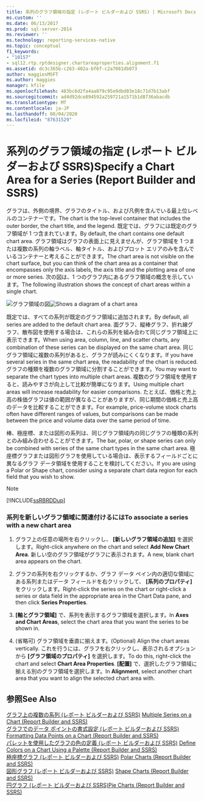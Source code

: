 ```yaml
---
title: 系列のグラフ領域の指定 (レポート ビルダーおよび SSRS) | Microsoft Docs
ms.custom: ''
ms.date: 06/13/2017
ms.prod: sql-server-2014
ms.reviewer: ''
ms.technology: reporting-services-native
ms.topic: conceptual
f1_keywords:
- "10157"
- sql12.rtp.rptdesigner.chartareaproperties.alignment.f1
ms.assetid: dc3c365b-c263-402a-bf6f-c2a7081db073
author: maggiesMSFT
ms.author: maggies
manager: kfile
ms.openlocfilehash: 483bc6d2fa4aa079c95e9dbd03e18c71d7b13abf
ms.sourcegitcommit: ad4d92dce894592a259721a1571b1d8736abacdb
ms.translationtype: MT
ms.contentlocale: ja-JP
ms.lasthandoff: 08/04/2020
ms.locfileid: "87631529"
---
```

# <a name="specify-a-chart-area-for-a-series-report-builder-and-ssrs"></a><span data-ttu-id="0a7bd-102">系列のグラフ領域の指定 (レポート ビルダーおよび SSRS)</span><span class="sxs-lookup"><span data-stu-id="0a7bd-102">Specify a Chart Area for a Series (Report Builder and SSRS)</span></span>
  <span data-ttu-id="0a7bd-103">グラフは、外側の境界、グラフのタイトル、および凡例を含んでいる最上位レベルのコンテナーです。</span><span class="sxs-lookup"><span data-stu-id="0a7bd-103">The chart is the top-level container that includes the outer border, the chart title, and the legend.</span></span> <span data-ttu-id="0a7bd-104">既定では、グラフには既定のグラフ領域が 1 つ含まれています。</span><span class="sxs-lookup"><span data-stu-id="0a7bd-104">By default, the chart contains one default chart area.</span></span> <span data-ttu-id="0a7bd-105">グラフ領域はグラフの表面上に見えませんが、グラフ領域を 1 つまたは複数の系列の軸ラベル、軸タイトル、およびプロット エリアのみを含んでいるコンテナーと考えることができます。</span><span class="sxs-lookup"><span data-stu-id="0a7bd-105">The chart area is not visible on the chart surface, but you can think of the chart area as a container that encompasses only the axis labels, the axis title and the plotting area of one or more series.</span></span> <span data-ttu-id="0a7bd-106">次の図は、1 つのグラフ内にあるグラフ領域の概念を示しています。</span><span class="sxs-lookup"><span data-stu-id="0a7bd-106">The following illustration shows the concept of chart areas within a single chart.</span></span>  
  
 <span data-ttu-id="0a7bd-107">![グラフ領域の図](../media/chartareasdiagram.gif "グラフ領域の図")</span><span class="sxs-lookup"><span data-stu-id="0a7bd-107">![Shows a diagram of a chart area](../media/chartareasdiagram.gif "Shows a diagram of a chart area")</span></span>  
  
 <span data-ttu-id="0a7bd-108">既定では、すべての系列が既定のグラフ領域に追加されます。</span><span class="sxs-lookup"><span data-stu-id="0a7bd-108">By default, all series are added to the default chart area.</span></span> <span data-ttu-id="0a7bd-109">面グラフ、縦棒グラフ、折れ線グラフ、散布図を使用する場合は、これらの系列を組み合わて同じグラフ領域上に表示できます。</span><span class="sxs-lookup"><span data-stu-id="0a7bd-109">When using area, column, line, and scatter charts, any combination of these series can be displayed on the same chart area.</span></span> <span data-ttu-id="0a7bd-110">同じグラフ領域に複数の系列があると、グラフが読みにくくなります。</span><span class="sxs-lookup"><span data-stu-id="0a7bd-110">If you have several series in the same chart area, the readability of the chart is reduced.</span></span> <span data-ttu-id="0a7bd-111">グラフの種類を複数のグラフ領域に分割することができます。</span><span class="sxs-lookup"><span data-stu-id="0a7bd-111">You may want to separate the chart types into multiple chart areas.</span></span> <span data-ttu-id="0a7bd-112">複数のグラフ領域を使用すると、読みやすさが向上して比較が簡単になります。</span><span class="sxs-lookup"><span data-stu-id="0a7bd-112">Using multiple chart areas will increase readability for easier comparisons.</span></span> <span data-ttu-id="0a7bd-113">たとえば、価格と売上高の株価グラフは値の範囲が異なることがありますが、同じ期間の価格と売上高のデータを比較することができます。</span><span class="sxs-lookup"><span data-stu-id="0a7bd-113">For example, price-volume stock charts often have different ranges of values, but comparisons can be made between the price and volume data over the same period of time.</span></span>  
  
 <span data-ttu-id="0a7bd-114">棒、極座標、または図形の系列は、同じグラフ領域内の同じグラフの種類の系列とのみ組み合わせることができます。</span><span class="sxs-lookup"><span data-stu-id="0a7bd-114">The bar, polar, or shape series can only be combined with series of the same chart types in the same chart area.</span></span> <span data-ttu-id="0a7bd-115">極座標グラフまたは図形グラフを使用している場合は、表示するフィールドごとに異なるグラフ データ領域を使用することを検討してください。</span><span class="sxs-lookup"><span data-stu-id="0a7bd-115">If you are using a Polar or Shape chart, consider using a separate chart data region for each field that you wish to show.</span></span>  
  
> [!NOTE]  
>  [!INCLUDE[ssRBRDDup](../../includes/ssrbrddup-md.md)]  
  
### <a name="to-associate-a-series-with-a-new-chart-area"></a><span data-ttu-id="0a7bd-116">系列を新しいグラフ領域に関連付けるには</span><span class="sxs-lookup"><span data-stu-id="0a7bd-116">To associate a series with a new chart area</span></span>  
  
1.  <span data-ttu-id="0a7bd-117">グラフ上の任意の場所を右クリックし、 **[新しいグラフ領域の追加]** を選択します。</span><span class="sxs-lookup"><span data-stu-id="0a7bd-117">Right-click anywhere on the chart and select **Add New Chart Area**.</span></span> <span data-ttu-id="0a7bd-118">新しい空のグラフ領域がグラフに表示されます。</span><span class="sxs-lookup"><span data-stu-id="0a7bd-118">A new, blank chart area appears on the chart.</span></span>  
  
2.  <span data-ttu-id="0a7bd-119">グラフの系列を右クリックするか、グラフ データ ペイン内の適切な領域にある系列またはデータ フィールドを右クリックして、 **[系列のプロパティ]** をクリックします。</span><span class="sxs-lookup"><span data-stu-id="0a7bd-119">Right-click the series on the chart or right-click a series or data field in the appropriate area in the Chart Data pane, and then click **Series Properties**.</span></span>  
  
3.  <span data-ttu-id="0a7bd-120">**[軸とグラフ領域]** で、系列を表示するグラフ領域を選択します。</span><span class="sxs-lookup"><span data-stu-id="0a7bd-120">In **Axes and Chart Areas**, select the chart area that you want the series to be shown in.</span></span>  
  
4.  <span data-ttu-id="0a7bd-121">(省略可) グラフ領域を垂直に揃えます。</span><span class="sxs-lookup"><span data-stu-id="0a7bd-121">(Optional) Align the chart areas vertically.</span></span> <span data-ttu-id="0a7bd-122">これを行うには、グラフを右クリックし、表示されるオプションから **[グラフ領域のプロパティ]** を選択します。</span><span class="sxs-lookup"><span data-stu-id="0a7bd-122">To do this, right-click the chart and select **Chart Area Properties**.</span></span> <span data-ttu-id="0a7bd-123">**[配置]** で、選択したグラフ領域に揃える別のグラフ領域を選択します。</span><span class="sxs-lookup"><span data-stu-id="0a7bd-123">In **Alignment**, select another chart area that you want to align the selected chart area with.</span></span>  
  
## <a name="see-also"></a><span data-ttu-id="0a7bd-124">参照</span><span class="sxs-lookup"><span data-stu-id="0a7bd-124">See Also</span></span>  
 <span data-ttu-id="0a7bd-125">[グラフ上の複数の系列 &#40;レポート ビルダーおよび SSRS&#41;](multiple-series-on-a-chart-report-builder-and-ssrs.md) </span><span class="sxs-lookup"><span data-stu-id="0a7bd-125">[Multiple Series on a Chart &#40;Report Builder and SSRS&#41;](multiple-series-on-a-chart-report-builder-and-ssrs.md) </span></span>  
 <span data-ttu-id="0a7bd-126">[グラフでのデータ ポイントの書式設定 (レポート ビルダーおよび SSRS)](formatting-data-points-on-a-chart-report-builder-and-ssrs.md) </span><span class="sxs-lookup"><span data-stu-id="0a7bd-126">[Formatting Data Points on a Chart &#40;Report Builder and SSRS&#41;](formatting-data-points-on-a-chart-report-builder-and-ssrs.md) </span></span>  
 <span data-ttu-id="0a7bd-127">[パレットを使用したグラフの色の定義 &#40;レポート ビルダーおよび SSRS&#41;](define-colors-on-a-chart-using-a-palette-report-builder-and-ssrs.md) </span><span class="sxs-lookup"><span data-stu-id="0a7bd-127">[Define Colors on a Chart Using a Palette &#40;Report Builder and SSRS&#41;](define-colors-on-a-chart-using-a-palette-report-builder-and-ssrs.md) </span></span>  
 <span data-ttu-id="0a7bd-128">[極座標グラフ &#40;レポート ビルダーおよび SSRS&#41;](charts-report-builder-and-ssrs.md) </span><span class="sxs-lookup"><span data-stu-id="0a7bd-128">[Polar Charts &#40;Report Builder and SSRS&#41;](charts-report-builder-and-ssrs.md) </span></span>  
 <span data-ttu-id="0a7bd-129">[図形グラフ &#40;レポート ビルダーおよび SSRS&#41;](shape-charts-report-builder-and-ssrs.md) </span><span class="sxs-lookup"><span data-stu-id="0a7bd-129">[Shape Charts &#40;Report Builder and SSRS&#41;](shape-charts-report-builder-and-ssrs.md) </span></span>  
 [<span data-ttu-id="0a7bd-130">円グラフ &#40;レポート ビルダーおよび SSRS&#41;</span><span class="sxs-lookup"><span data-stu-id="0a7bd-130">Pie Charts &#40;Report Builder and SSRS&#41;</span></span>](pie-charts-report-builder-and-ssrs.md)  
  
  
